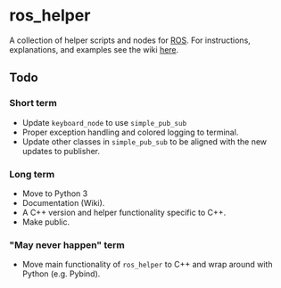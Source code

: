 # ros_helper

A collection of helper scripts and nodes for [ROS](https://www.ros.org/). For instructions, explanations, and examples see the wiki [here](https://github.com/cmower/ros_helper/wiki). 

## Todo

### Short term 

* Update `keyboard_node` to use `simple_pub_sub`
* Proper exception handling and colored logging to terminal.
* Update other classes in `simple_pub_sub` to be aligned with the new updates to publisher.

### Long term

* Move to Python 3
* Documentation (Wiki).
* A C++ version and helper functionality specific to C++. 
* Make public.

### "May never happen" term

* Move main functionality of `ros_helper` to C++ and wrap around with Python (e.g. Pybind).
